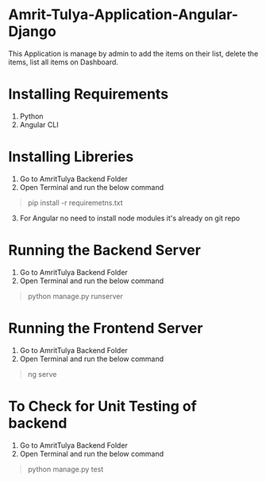 # Amrit-Tulya-Application-Angular-Django
This Application is manage by admin to add the items on their list, delete the items, list all items on Dashboard.

# Installing Requirements
1) Python
2) Angular CLI

# Installing Libreries
1) Go to AmritTulya Backend Folder 
2) Open Terminal and run the below command
> pip install -r requiremetns.txt
3) For Angular no need to install node modules it's already on git repo


# Running the Backend Server
1) Go to AmritTulya Backend Folder 
2) Open Terminal and run the below command
> python manage.py runserver


# Running the Frontend Server
1) Go to AmritTulya Backend Folder 
2) Open Terminal and run the below command
>ng serve


# To Check for Unit Testing of backend
1) Go to AmritTulya Backend Folder 
2) Open Terminal and run the below command
> python manage.py test
